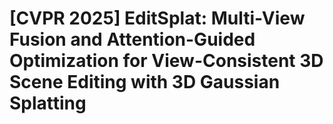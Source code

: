 # [CVPR 2025] EditSplat: Multi-View Fusion and Attention-Guided Optimization for View-Consistent 3D Scene Editing with 3D Gaussian Splatting

